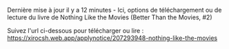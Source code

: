 Dernière mise à jour il y a 12 minutes - Ici, options de téléchargement ou de lecture du livre de Nothing Like the Movies (Better Than the Movies, #2)

Suivez l'url ci-dessous pour télécharger ou lire : https://xirocsh.web.app/applynotice/207293948-nothing-like-the-movies

